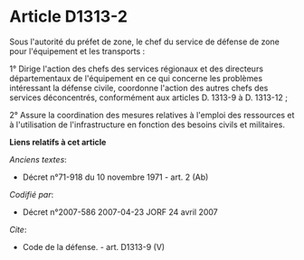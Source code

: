 # Article D1313-2

Sous l'autorité du préfet de zone, le chef du service de défense de zone pour l'équipement et les transports : 

1° Dirige l'action des chefs des services régionaux et des directeurs départementaux de l'équipement en ce qui concerne les
problèmes intéressant la défense civile, coordonne l'action des autres chefs des services déconcentrés, conformément aux
articles D. 1313-9 à D. 1313-12 ; 

2° Assure la coordination des mesures relatives à l'emploi des ressources et à l'utilisation de l'infrastructure en fonction
des besoins civils et militaires.

**Liens relatifs à cet article**

_Anciens textes_:

  - Décret n°71-918 du 10 novembre 1971 - art. 2 (Ab)

_Codifié par_:

  - Décret n°2007-586 2007-04-23 JORF 24 avril 2007

_Cite_:

  - Code de la défense. - art. D1313-9 (V)
